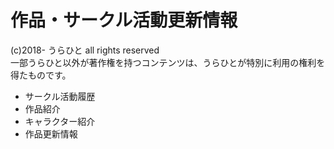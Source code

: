 # 作品・サークル活動更新情報

(c)2018- うらひと all rights reserved  
一部うらひと以外が著作権を持つコンテンツは、うらひとが特別に利用の権利を得たものです。

- サークル活動履歴
- 作品紹介
- キャラクター紹介
- 作品更新情報
